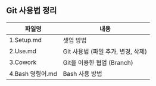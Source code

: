 ## Git 사용법 정리

|파일명|내용|
|--|--|
|1.Setup.md|셋업 방법|
|2.Use.md|Git 사용법 (파일 추가, 변경, 삭제)|
|3.Cowork|Git을 이용한 협업 (Branch)|
|4.Bash 명령어.md|Bash 사용 방법|
